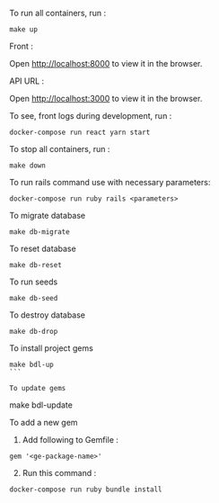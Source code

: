 To run all containers, run :

```
make up
```

Front :

Open [http://localhost:8000](http://localhost:8000) to view it in the browser.

API URL :

Open [http://localhost:3000](http://localhost:3000) to view it in the browser.

To see, front logs during development, run :

```
docker-compose run react yarn start
```

To stop all containers, run :

```
make down
```

To run rails command use with necessary parameters:

```
docker-compose run ruby rails <parameters>
```

To migrate database

```
make db-migrate
```

To reset database

```
make db-reset
```

To run seeds

```
make db-seed
```

To destroy database
```
make db-drop
```
To install project gems
````
make bdl-up
```

To update gems
````

make bdl-update

To add a new gem

1. Add following to Gemfile :
```
gem '<ge-package-name>'
```

2. Run this command :
```
docker-compose run ruby bundle install
```
